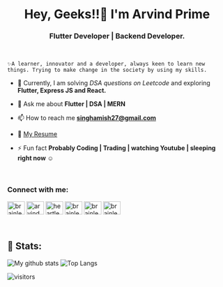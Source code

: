 
<h1 align="center">Hey, Geeks!!👋 I'm  Arvind Prime</h1>
<h3 align="center">Flutter Developer | Backend Developer.</h3>
<br>

`✨A learner, innovator and a developer, always keen to learn new things. Trying to make change in the society by using my skills.`


- 🌱 Currently, I am solving *DSA questions on Leetcode* and exploring **Flutter, Express JS and React.**

- 💬 Ask me about **Flutter | DSA | MERN**

- 📫 How to reach me **singhamish27@gmail.com**

- 📄 [My Resume](https://drive.google.com/file/d/1muA7vhYyWE8-CNMkyUTGeAas1n6YMlkb/view?usp=sharing)

- ⚡ Fun fact **Probably Coding | Trading | watching Youtube | sleeping right now ☺**

<br>
<p align="left">
  <h3 align="left">Connect with me:</h3>
  <a href="https://linkedin.com/in/brainless-coder" target="blank"><img align="center" src="https://cdn.jsdelivr.net/npm/simple-icons@3.0.1/icons/linkedin.svg" alt="brainless-coder" height="30" width="40" /></a>
  <a href="https://instagram.com/arvind_prime_/" target="blank"><img align="center" src="https://cdn.jsdelivr.net/npm/simple-icons@3.0.1/icons/instagram.svg" alt="arvind_prime" height="30" width="40" /></a>
  <a href="https://www.codechef.com/users/heartlesscoder" target="blank"><img align="center" src="https://cdn.jsdelivr.net/npm/simple-icons@3.1.0/icons/codechef.svg" alt="heartlesscoder" height="30" width="40" /></a>
  <a href="https://www.hackerrank.com/brainless_coder" target="blank"><img align="center" src="https://cdn.jsdelivr.net/npm/simple-icons@3.0.1/icons/hackerrank.svg" alt="brainless_coder" height="30" width="40" /></a>
  <a href="https://codeforces.com/profile/brainless-coder" target="blank"><img align="center" src="https://cdn.jsdelivr.net/npm/simple-icons@3.0.1/icons/codeforces.svg" alt="brainless-coder" height="30" width="40" /></a>
  <a href="https://www.leetcode.com/brainless-coder" target="blank"><img align="center" src="https://cdn.jsdelivr.net/npm/simple-icons@3.0.1/icons/leetcode.svg" alt="brainless-coder" height="30" width="40" /></a>
</p>

<br>


## 📶 Stats:
![My github stats](https://github-readme-stats.vercel.app/api?username=brainless-coder&show_icons=true&title_color=fff&icon_color=79ff97&text_color=9f9f9f&bg_color=151515&count_private=true&width=40%&align=left) 
![Top Langs](https://github-readme-stats.vercel.app/api/top-langs/?username=brainless-coder&theme=dark&layout=compact&align=right&width=45%)





![visitors](https://profile-counter.glitch.me/brainless-coder/count.svg?align=center)
